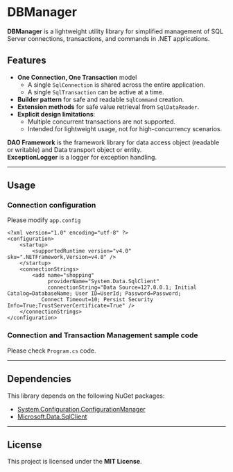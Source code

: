 # DBManager

**DBManager** is a lightweight utility library for simplified management of SQL Server connections, transactions, and commands in .NET applications.

## Features

- **One Connection, One Transaction** model  
  - A single `SqlConnection` is shared across the entire application.  
  - A single `SqlTransaction` can be active at a time.  
- **Builder pattern** for safe and readable `SqlCommand` creation.  
- **Extension methods** for safe value retrieval from `SqlDataReader`.  
- **Explicit design limitations**:  
  - Multiple concurrent transactions are not supported.  
  - Intended for lightweight usage, not for high-concurrency scenarios.  

**DAO Framework** is the framework library for data access object (readable or writable) and Data transport object or entity.  
**ExceptionLogger** is a logger for exception handling.  

---

## Usage
### Connection configuration
Please modify `app.config`
```
<?xml version="1.0" encoding="utf-8" ?>
<configuration>
    <startup> 
        <supportedRuntime version="v4.0" sku=".NETFramework,Version=v4.8" />
    </startup>
	<connectionStrings>
		<add name="shopping"
			 providerName="System.Data.SqlClient"
			 connectionString="Data Source=127.0.0.1; Initial Catalog=DatabaseName; User ID=UserId; Password=Password;
           Connect Timeout=10; Persist Security Info=True;TrustServerCertificate=True" />
	</connectionStrings>
</configuration>
```

### Connection and Transaction Management sample code
Please check `Program.cs` code.

---

## Dependencies

This library depends on the following NuGet packages:

- [System.Configuration.ConfigurationManager](https://www.nuget.org/packages/System.Configuration.ConfigurationManager/)  
- [Microsoft.Data.SqlClient](https://www.nuget.org/packages/Microsoft.Data.SqlClient/)  

---

## License

This project is licensed under the **MIT License**.  

